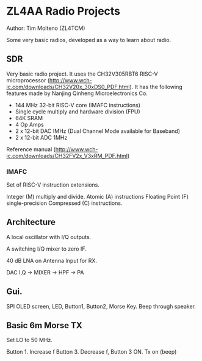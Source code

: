 # ZL4AA Radio Projects

Author: Tim Molteno (ZL4TCM)

Some very basic radios, developed as a way to learn about radio.

## SDR

Very basic radio project. It uses the CH32V305RBT6 RISC-V microprocessor (http://www.wch-ic.com/downloads/CH32V20x_30xDS0_PDF.html). It has the following features
made by Nanjing Qinheng Microelectronics Co. 

* 144 MHz 32-bit RISC-V core (IMAFC instructions)
* Single cycle multiply and hardware division (FPU)
* 64K SRAM
* 4 Op Amps
* 2 x 12-bit DAC !MHz (Dual Channel Mode available for Baseband)
* 2 x 12-bit ADC 1MHz

Reference manual (http://www.wch-ic.com/downloads/CH32FV2x_V3xRM_PDF.html)

### IMAFC

Set of RISC-V instruction extensions.

Integer (M) multiply and divide.
Atomic (A) instructions
Floating Point (F) single-precision
Compressed (C) instructions.


## Architecture

A local oscillator with I/Q outputs.

A switching I/Q mixer to zero IF.

40 dB LNA on Antenna Input for RX.

DAC I,Q -> MIXER -> HPF -> PA


## Gui.

SPI OLED screen, LED, Button1, Button2, Morse Key. Beep through speaker.

## Basic 6m Morse TX

Set LO to 50 MHz. 

Button 1. Increase f
Button 3. Decrease f,
Button 3 ON. Tx on (beep)





